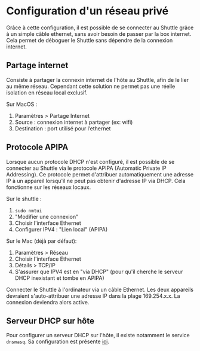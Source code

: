 # Configuration d'un réseau privé

Grâce à cette configuration, il est possible de se connecter au Shuttle grâce à un simple câble ethernet, sans avoir besoin de passer par la box internet. Cela permet de déboguer le Shuttle sans dépendre de la connexion internet.

## Partage internet

Consiste à partager la connexin internet de l'hôte au Shuttle, afin de le lier au même réseau. Cependant cette solution ne permet pas une réelle isolation en réseau local exclusif.

Sur MacOS :

1. Paramètres > Partage Internet
2. Source : connexion internet à partager (ex: wifi)
3. Destination : port utilisé pour l’ethernet

## Protocole APIPA

Lorsque aucun protocole DHCP n'est configuré, il est possible de se connecter au Shuttle via le protocole APIPA (Automatic Private IP Addressing). Ce protocole permet d'attribuer automatiquement une adresse IP à un appareil lorsqu'il ne peut pas obtenir d'adresse IP via DHCP. Cela fonctionne sur les réseaux locaux.

Sur le shuttle :

1. `sudo nmtui`
2. "Modifier une connexion"
3. Choisir l'interface Ethernet
4. Configurer IPV4 : "Lien local" (APIPA)

Sur le Mac (déjà par défaut):

1. Paramètres > Réseau
2. Choisir l'interface Ethernet
3. Détails > TCP/IP
4. S'assurer que IPV4 est en "via DHCP" (pour qu'il cherche le serveur DHCP inexistant et tombe en APIPA)

Connecter le Shuttle à l'ordinateur via un câble Ethernet. Les deux appareils devraient s'auto-attribuer une adresse IP dans la plage 169.254.x.x. La connexion deviendra alors active.

## Serveur DHCP sur hôte

Pour configurer un serveur DHCP sur l'hôte, il existe notamment le service `dnsmasq`. Sa configuration est présente [ici](./dnsmasq.md#configuration-du-dhcp).
